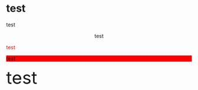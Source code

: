 # test

test

<center>test</center>

<font color="red">test</font>

<div style="background-color: red;">test</div> 

<font size="120px">test</font>
